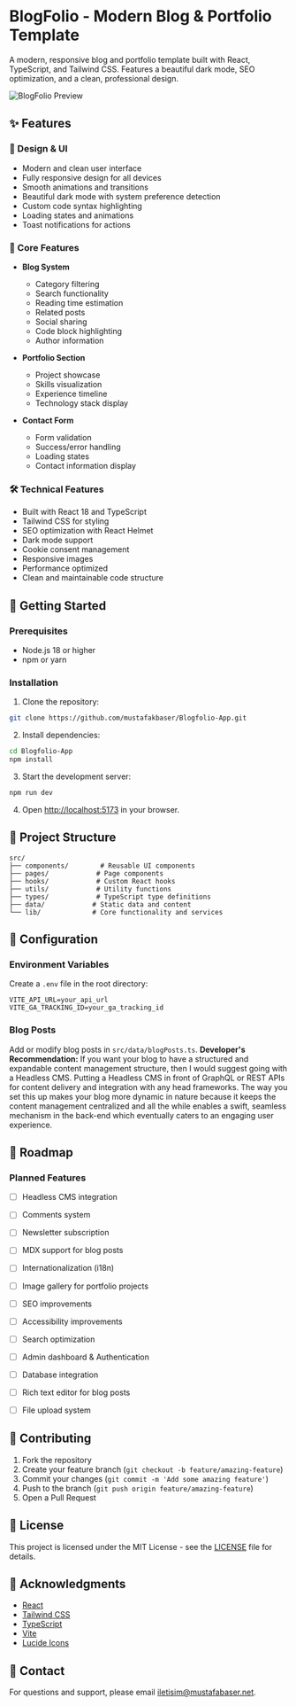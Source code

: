 # BlogFolio - Modern Blog & Portfolio Template

A modern, responsive blog and portfolio template built with React, TypeScript, and Tailwind CSS. Features a beautiful dark mode, SEO optimization, and a clean, professional design.

![BlogFolio Preview](https://images.unsplash.com/photo-1498050108023-c5249f4df085?auto=format&fit=crop&q=80&w=2072)

## ✨ Features

### 🎨 Design & UI
- Modern and clean user interface
- Fully responsive design for all devices
- Smooth animations and transitions
- Beautiful dark mode with system preference detection
- Custom code syntax highlighting
- Loading states and animations
- Toast notifications for actions

### 📱 Core Features
- **Blog System**
  - Category filtering
  - Search functionality
  - Reading time estimation
  - Related posts
  - Social sharing
  - Code block highlighting
  - Author information

- **Portfolio Section**
  - Project showcase
  - Skills visualization
  - Experience timeline
  - Technology stack display

- **Contact Form**
  - Form validation
  - Success/error handling
  - Loading states
  - Contact information display

### 🛠 Technical Features
- Built with React 18 and TypeScript
- Tailwind CSS for styling
- SEO optimization with React Helmet
- Dark mode support
- Cookie consent management
- Responsive images
- Performance optimized
- Clean and maintainable code structure

## 🚀 Getting Started

### Prerequisites
- Node.js 18 or higher
- npm or yarn

### Installation

1. Clone the repository:
```bash
git clone https://github.com/mustafakbaser/Blogfolio-App.git
```

2. Install dependencies:
```bash
cd Blogfolio-App
npm install
```

3. Start the development server:
```bash
npm run dev
```

4. Open [http://localhost:5173](http://localhost:5173) in your browser.

## 📁 Project Structure

```
src/
├── components/        # Reusable UI components
├── pages/            # Page components
├── hooks/            # Custom React hooks
├── utils/            # Utility functions
├── types/            # TypeScript type definitions
├── data/            # Static data and content
└── lib/             # Core functionality and services
```

## 🔧 Configuration

### Environment Variables
Create a `.env` file in the root directory:

```env
VITE_API_URL=your_api_url
VITE_GA_TRACKING_ID=your_ga_tracking_id
```

### Blog Posts
Add or modify blog posts in `src/data/blogPosts.ts`.
**Developer's Recommendation:** If you want your blog to have a structured and expandable content management structure, then I would suggest going with a Headless CMS. Putting a Headless CMS in front of GraphQL or REST APIs for content delivery and integration with any head frameworks. The way you set this up makes your blog more dynamic in nature because it keeps the content management centralized and all the while enables a swift, seamless mechanism in the back-end which eventually caters to an engaging user experience.

## 🎯 Roadmap

### Planned Features
- [ ] Headless CMS integration
- [ ] Comments system
- [ ] Newsletter subscription
- [ ] MDX support for blog posts
- [ ] Internationalization (i18n)
- [ ] Image gallery for portfolio projects
- [ ] SEO improvements
- [ ] Accessibility improvements
- [ ] Search optimization
- [ ] Admin dashboard & Authentication
- [ ] Database integration
- [ ] Rich text editor for blog posts
- [ ] File upload system


## 🤝 Contributing

1. Fork the repository
2. Create your feature branch (`git checkout -b feature/amazing-feature`)
3. Commit your changes (`git commit -m 'Add some amazing feature'`)
4. Push to the branch (`git push origin feature/amazing-feature`)
5. Open a Pull Request

## 📝 License

This project is licensed under the MIT License - see the [LICENSE](LICENSE) file for details.

## 🙏 Acknowledgments

- [React](https://reactjs.org/)
- [Tailwind CSS](https://tailwindcss.com/)
- [TypeScript](https://www.typescriptlang.org/)
- [Vite](https://vitejs.dev/)
- [Lucide Icons](https://lucide.dev/)

## 📧 Contact

For questions and support, please email [iletisim@mustafabaser.net](mailto:iletisim@mustafabaser.net).